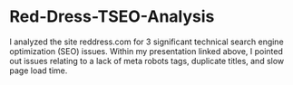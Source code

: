 # Red-Dress-TSEO-Analysis

I analyzed the site reddress.com for 3 significant technical search engine optimization (SEO) issues. Within my presentation linked above, I pointed out issues relating to a lack of meta robots tags, duplicate titles, and slow page load time.

